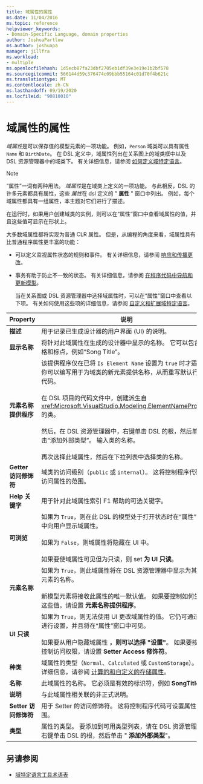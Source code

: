 ```yaml
---
title: 域属性的属性
ms.date: 11/04/2016
ms.topic: reference
helpviewer_keywords:
- Domain-Specific Language, domain properties
author: JoshuaPartlow
ms.author: joshuapa
manager: jillfra
ms.workload:
- multiple
ms.openlocfilehash: 1d5ecb87fa23dbf2705eb1df39e3e19e1b2bf578
ms.sourcegitcommit: 566144d59c376474c09bbb55164c01d70f4b621c
ms.translationtype: MT
ms.contentlocale: zh-CN
ms.lasthandoff: 09/19/2020
ms.locfileid: "90810010"
---
```

# <a name="properties-of-domain-properties"></a>域属性的属性
*域属性*是可以保存值的模型元素的一项功能。 例如，`Person` 域类可以具有属性 `Name` 和 `BirthDate`。 在 DSL 定义中，域属性列出在关系图上的域类框中以及 DSL 资源管理器中的域类下。 有关详细信息，请参阅 [如何定义域特定语言](../modeling/how-to-define-a-domain-specific-language.md)。

> [!NOTE]
> “属性”一词有两种用法。 *域属性*是在域类上定义的一项功能。 与此相反，DSL 的许多元素都具有属性，这些 *属性*在 dsl 定义的 " **属性** " 窗口中列出。 例如，每个域属性都具有一组属性，本主题对它们进行了描述。

 在运行时，如果用户创建域类的实例，则可以在“属性”窗口中查看域属性的值，并且这些值可显示在形状上。

 大多数域属性都将实现为普通 CLR 属性。 但是，从编程的角度来看，域属性具有比普通程序属性更丰富的功能：

- 可以定义监视属性状态的规则和事件。 有关详细信息，请参阅 [响应和传播更改](../modeling/responding-to-and-propagating-changes.md)。

- 事务有助于防止不一致的状态。 有关详细信息，请参阅 [在程序代码中导航和更新模型](../modeling/navigating-and-updating-a-model-in-program-code.md)。

  当在关系图或 DSL 资源管理器中选择域属性时，可以在“属性”窗口中查看以下项。 有关如何使用这些项的详细信息，请参阅 [自定义和扩展域特定语言](../modeling/customizing-and-extending-a-domain-specific-language.md)。

|Property|说明|默认值|
|-|-|-|
|**描述**|用于记录已生成设计器的用户界面 (UI) 的说明。|\<none>|
|**显示名称**|将针对此域属性在生成的设计器中显示的名称。 它可以包含空格和标点，例如“Song Title”。|\<none>|
|**元素名称提供程序**|该提供程序仅在已将 `Is Element Name` 设置为 `true` 时才适用。 你可以编写用于为域类的新元素提供名称，从而重写默认行为的代码。<br /><br /> 在 DSL 项目的代码文件中，创建派生自 <xref:Microsoft.VisualStudio.Modeling.ElementNameProvider> 的类。<br /><br /> 然后，在 DSL 资源管理器中，右键单击 DSL 的根，然后单击“添加外部类型”。 输入类的名称。<br /><br /> 再次选择此域属性，然后在下拉列表中选择类的名称。|\<none>|
|**Getter 访问修饰符**|域类的访问级别（`public` 或 `internal`）。 这将控制程序代码可访问属性的范围。|`public`|
|**Help 关键字**|用于针对此域属性索引 F1 帮助的可选关键字。|\<none>|
|**可浏览**|如果为 `True`，则在此 DSL 的模型处于打开状态时在“属性”窗口中向用户显示域属性。<br /><br /> 如果为 `False`，则域属性将隐藏在 UI 中。<br /><br /> 如果要使域属性可见但为只读，则 set **为 UI 只读**。|`True`|
|**元素名称**|如果为 `True`，则此域属性将在 DSL 资源管理器中显示为其模型元素的名称。<br /><br /> 新模型元素将接收此属性的唯一默认值。 如果要控制如何生成这些值，请设置 **元素名称提供程序**。|`False`|
|**UI 只读**|如果为 `True`，则无法使用 UI 更改域属性的值。 它仍可通过程序进行设置，并且将在“属性”窗口中可见。<br /><br /> 如果要从用户隐藏域属性 **，则可以选择 "设置"**。 如果要按程序控制访问权限，请设置 **Setter Access 修饰符**。|`False`|
|**种类**|域属性的类型（`Normal`、`Calculated` 或 `CustomStorage`）。 有关详细信息，请参阅 [计算的和自定义的存储属性](../modeling/calculated-and-custom-storage-properties.md)。|`Normal`|
|**名称**|此域属性的名称。 它必须是有效的标识符，例如 **SongTitle**。|\<none>|
|**说明**|与此域属性相关联的非正式说明。|\<none>|
|**Setter 访问修饰符**|用于 Setter 的访问修饰符。 这将控制程序代码可设置属性的范围。|`public`|
|**类型**|属性的类型。 要添加到可用类型列表，请在 DSL 资源管理器中右键单击 DSL 的根，然后单击 " **添加外部类型**"。|`String`|

## <a name="see-also"></a>另请参阅

- [域特定语言工具术语表](/previous-versions/bb126564(v=vs.100))